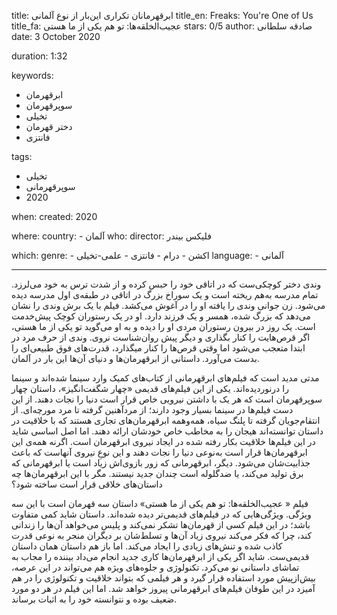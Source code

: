 
title: ابرقهرمانان تکراری این‌بار از نوع آلمانی
title_en: Freaks: You're One of Us
title_fa: عجیب‌الخلقه‌ها: تو هم یکی از ما هستی
stars: 0/5
author: صادقه سلطانی
date: 3 October 2020

duration: 1:32

keywords:
  - ابرقهرمان
  - سوپرقهرمان
  - تخیلی
  - دختر قهرمان
  - فانتزی 

tags:
  - تخیلی
  - سوپرقهرمانی
  - 2020 

when:
  created: 2020

where:
  country:
    - آلمان
who:
  director: فلیکس بیندر

which:
  genre:
    - اکشن
    - درام
    - فانتزی
    - علمی-تخیلی
  language:
    - آلمانی 
   
---

وندی دختر کوچکی‌ست که در اتاقی خود را حبس کرده و از شدت ترس به خود می‌لرزد. تمام مدرسه به‌هم ریخته است و یک سوراخ بزرگ در اتاقی در طبقه‌ی اول مدرسه دیده می‌شود. زن جوانی وندی را یافته او را در آغوش می‌کشد‌. فیلم با یک برش وندی را نشان می‌دهد که بزرگ شده، همسر و یک فرزند دارد. او در یک رستوران کوچک پیش‌خدمت است. یک روز در بیرون رستوران مردی او را دیده و به او می‌گوید تو یکی از ما هستی، اگر قرص‌هایت را کنار بگذاری و دیگر پیش روان‌شناست نروی. وندی از حرف مرد در ابتدا متعجب می‌شود اما وقتی قرص‌ها را کنار میگذارد، قدرت‌های فوق طبیعی‌ای را بدست می‌آورد. داستانی از ابرقهرمان‌ها و دنیای آن‌ها این بار در آلمان. 

 مدتی مدید است که فیلم‌های ابرقهرمانی از کتاب‌های کمیک وارد سینما شده‌اند و سینما را درنوردیده‌اند. یکی از این فیلم‌های قدیمی «چهار شگفت‌انگیز»، داستان چهار سوپرقهرمان است که هر یک با داشتن نیرویی خاص قرار است دنیا را نجات دهند. از این دست فیلم‌ها در سینما بسیار وجود دارند؛ از مردآهنین گرفته تا مرد مورچه‌ای. از انتقام‌جویان گرفته تا پلنگ سیاه، همه‌و‌همه ابرقهرمان‌های تجاری هستند که با خلاقیت‌ در داستان توانسته‌اند هیجان را به مخاطب خاص خودشان ارائه دهند. اما اصل اساسی شاید در این فیلم‌ها خلاقیت بکار رفته شده در ایجاد نیروی ابرقهرمان است. اگرنه همه‌ی این‌ ابرقهرمان‌ها قرار است به‌نوعی دنیا را نجات دهند و این نوعِ نیروی آنهاست که باعث جذابیت‌شان می‌شود. دیگر، ابرقهرمانی که زور بازوی‌اش زیاد است یا ابرقهرمانی که برق تولید می‌کند، یا ضدگلوله‌ است چندان جدید نیستند. مگر با این ابرقهرمان‌ها چه داستان‌های خلاقی قرار است ساخته شود؟ 
 
 فیلم « عجیب‌الخلقه‌ها: تو هم یکی از ما هستی» داستان سه قهرمان است با این سه ویژگی. ویژگی‌هایی که در فیلم‌های قدیمی‌تر دیده شده‌اند. داستان شاید کمی متفاوت باشد؛ در این فیلم کسی از قهرمان‌ها تشکر نمی‌کند و پلیس می‌خواهد آن‌ها را زندانی کند، چرا که فکر می‌کند نیروی زیاد آن‌ها و تسلط‌شان بر دیگران منجر به نوعی قدرت کاذب شده و تنش‌های زیادی را ایجاد می‌کند. اما باز هم داستان همان داستان قدیمی‌ست. شاید اگر یکی از ابرقهرمان‌ها کاری جدید انجام می‌داد بیننده را مجاب به تماشای داستانی نو می‌کرد. تکنولوژی و جلوه‌های ویژه هم می‌تواند در این عرصه، بیش‌از‌پیش مورد استفاده قرار گیرد و هر فیلمی که بتواند خلاقیت و تکنولوژی را در هم آمیزد در این طوفان فیلم‌های ابرقهرمانی پیروز خواهد شد. اما این فیلم در هر دو مورد ضعیف بوده و نتوانسته خود را به اثبات برساند.